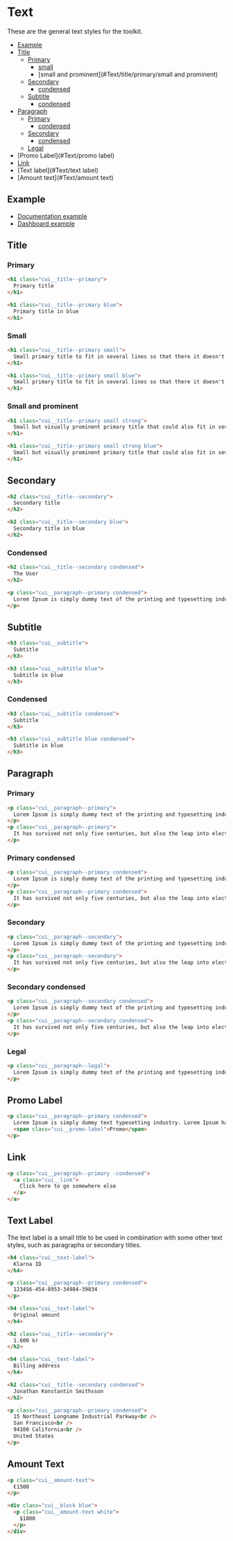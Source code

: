 # Text

These are the general text styles for the toolkit.

- [Example](#Text/example)
- [Title](#Text/title)
  - [Primary](#Text/title/primary)
    - [small](#Text/title/primary/small)
    - [small and prominent](#Text/title/primary/small and prominent)
  - [Secondary](#Text/title/secondary)
    - [condensed](#Text/title/secondary/condensed)
  - [Subtitle](#Text/title/subtitle)
    - [condensed](#Text/title/subtitle/condensed)
- [Paragraph](#Text/paragraph)
  - [Primary](#Text/paragraph/primary)
    - [condensed](#Text/paragraph/primary/condensed)
  - [Secondary](#Text/paragraph/secondary)
    - [condensed](#Text/paragraph/secondary/condensed)
  - [Legal](#Text/paragraph/legal)
- [Promo Label](#Text/promo label)
- [Link](#Text/link)
- [Text label](#Text/text label)
- [Amount text](#Text/amount text)

<a name="Text/example"></a>
## Example

- [Documentation example](examples/base/documentation.html)
- [Dashboard example](examples/base/dashboard.html)

<a name="Text/title"></a>
## Title

<a name="Text/title/primary"></a>
### Primary

```html
<h1 class="cui__title--primary">
  Primary title
</h1>

<h1 class="cui__title--primary blue">
  Primary title in blue
</h1>
```

<a name="Text/title/primary/small"></a>
### Small

```html
<h1 class="cui__title--primary small">
  Small primary title to fit in several lines so that there it doesn't look as visually cluttered if the title is too long
</h1>

<h1 class="cui__title--primary small blue">
  Small primary title to fit in several lines so that there it doesn't look as visually cluttered if the title is too long in blue
</h1>
```

<a name="Text/title/primary/small and prominent"></a>
### Small and prominent

```html
<h1 class="cui__title--primary small strong">
  Small but visually prominent primary title that could also fit in several lines so that there it doesn't look as visually cluttered if the title is too long
</h1>

<h1 class="cui__title--primary small strong blue">
  Small but visually prominent primary title that could also fit in several lines so that there it doesn't look as visually cluttered if the title is too long in blue
</h1>
```

<a name="Text/title/secondary"></a>
## Secondary

```html
<h2 class="cui__title--secondary">
  Secondary title
</h2>

<h2 class="cui__title--secondary blue">
  Secondary title in blue
</h2>
```

<a name="Text/title/secondary/condensed"></a>
### Condensed

```html
<h2 class="cui__title--secondary condensed">
  The User
</h2>

<p class="cui__paragraph--primary condensed">
  Lorem Ipsum is simply dummy text of the printing and typesetting industry. Lorem Ipsum has been the industry's standard dummy text ever since the 1500s, when an unknown printer took a galley of type and scrambled it to make a type specimen book.
</p>
```

<a name="Text/title/subtitle"></a>
## Subtitle

```html
<h3 class="cui__subtitle">
  Subtitle
</h3>

<h3 class="cui__subtitle blue">
  Subtitle in blue
</h3>
```

<a name="Text/title/subtitle/condensed"></a>
### Condensed

```html
<h3 class="cui__subtitle condensed">
  Subtitle
</h3>

<h3 class="cui__subtitle blue condensed">
  Subtitle in blue
</h3>
```

<a name="Text/paragraph"></a>
## Paragraph

<a name="Text/paragraph/primary"></a>
### Primary

```html
<p class="cui__paragraph--primary">
  Lorem Ipsum is simply dummy text of the printing and typesetting industry. Lorem Ipsum has been the industry's standard dummy text ever since the 1500s, when an unknown printer took a galley of type and scrambled it to make a type specimen book.
</p>
<p class="cui__paragraph--primary">
  It has survived not only five centuries, but also the leap into electronic typesetting, remaining essentially unchanged. It was popularised in the 1960s with the release of Letraset sheets containing Lorem Ipsum passages, and more recently with desktop publishing software like Aldus PageMaker including versions of Lorem Ipsum.
</p>
```

<a name="Text/paragraph/primary/condensed"></a>
### Primary condensed

```html
<p class="cui__paragraph--primary condensed">
  Lorem Ipsum is simply dummy text of the printing and typesetting industry. Lorem Ipsum has been the industry's standard dummy text ever since the 1500s, when an unknown printer took a galley of type and scrambled it to make a type specimen book.
</p>
<p class="cui__paragraph--primary condensed">
  It has survived not only five centuries, but also the leap into electronic typesetting, remaining essentially unchanged. It was popularised in the 1960s with the release of Letraset sheets containing Lorem Ipsum passages, and more recently with desktop publishing software like Aldus PageMaker including versions of Lorem Ipsum.
</p>
```

<a name="Text/paragraph/secondary"></a>
### Secondary

```html
<p class="cui__paragraph--secondary">
  Lorem Ipsum is simply dummy text of the printing and typesetting industry. Lorem Ipsum has been the industry's standard dummy text ever since the 1500s, when an unknown printer took a galley of type and scrambled it to make a type specimen book.
</p>
<p class="cui__paragraph--secondary">
  It has survived not only five centuries, but also the leap into electronic typesetting, remaining essentially unchanged. It was popularised in the 1960s with the release of Letraset sheets containing Lorem Ipsum passages, and more recently with desktop publishing software like Aldus PageMaker including versions of Lorem Ipsum.
</p>
```

<a name="Text/paragraph/secondary/condensed"></a>
### Secondary condensed

```html
<p class="cui__paragraph--secondary condensed">
  Lorem Ipsum is simply dummy text of the printing and typesetting industry. Lorem Ipsum has been the industry's standard dummy text ever since the 1500s, when an unknown printer took a galley of type and scrambled it to make a type specimen book.
</p>
<p class="cui__paragraph--secondary condensed">
  It has survived not only five centuries, but also the leap into electronic typesetting, remaining essentially unchanged. It was popularised in the 1960s with the release of Letraset sheets containing Lorem Ipsum passages, and more recently with desktop publishing software like Aldus PageMaker including versions of Lorem Ipsum.
</p>
```

<a name="Text/paragraph/legal"></a>
### Legal

```html
<p class="cui__paragraph--legal">
  Lorem Ipsum is simply dummy text of the printing and typesetting industry. Lorem Ipsum has been the industry's standard dummy text ever since the 1500s, when an unknown printer took a galley of type and scrambled it to make a type specimen book. It has survived not only five centuries, but also the leap into electronic typesetting, remaining essentially unchanged. It was popularised in the 1960s with the release of Letraset sheets containing Lorem Ipsum passages, and more recently with desktop publishing software like Aldus PageMaker including versions of Lorem Ipsum.
</p>
```

<a name="Text/promo label"></a>
## Promo Label

```html
<p class="cui__paragraph--primary condensed">
  Lorem Ipsum is simply dummy text typesetting industry. Lorem Ipsum has been the industry's standard dummy text ever since the 1500s, when an unknown printer took a galley of type and scrambled it to make a type specimen book.
  <span class="cui__promo-label">Promo</span>
</p>
```

<a name="Text/link"></a>
## Link

```html
<p class="cui__paragraph--primary -condensed">
  <a class="cui__link">
    Click here to go somewhere else
  </a>
</a>
```

<a name="Text/text label"></a>
## Text Label

The text label is a small title to be used in combination with some other text styles, such as
paragraphs or secondary titles.

```html
<h4 class="cui__text-label">
  Klarna ID
</h4>

<p class="cui__paragraph--primary condensed">
  123456-454-8953-34984-39834
</p>

<h4 class="cui__text-label">
  Original amount
</h4>

<h2 class="cui__title--secondary">
  1.600 kr
</h2>

<h4 class="cui__text-label">
  Billing address
</h4>

<h2 class="cui__title--secondary condensed">
  Jonathan Konstantin Smithsson
</h2>

<p class="cui__paragraph--primary condensed">
  15 Northeast Longname Industrial Parkway<br />
  San Francisco<br />
  94100 California<br />
  United States
</p>
```

<a name="Text/amount text"></a>
## Amount Text

```html
<p class="cui__amount-text">
  €1500
</p>

<div class="cui__block blue">
  <p class="cui__amount-text white">
    $1800
  </p>
</div>
```
